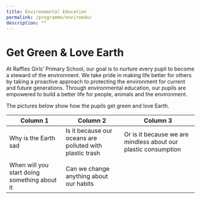 ```yaml
---
title: Environmental Education
permalink: /programme/enviroedu/
description: ""
---
```

# Get Green & Love Earth

At Raffles Girls’ Primary School, our goal is to nurture every pupil to become a steward of the environment. We take pride in making life better for others by taking a proactive approach to protecting the environment for current and future generations. Through environmental education, our pupils are empowered to build a better life for people, animals and the environment.

The pictures below show how the pupils get green and love Earth.



| Column 1 | Column 2 | Column 3 |
| -------- | -------- | -------- |
| Why is the Earth sad    | Is it because our oceans are polluted with plastic trash     | Or is it because we are mindless about our plastic consumption     |
||||
|When will you start doing something about it |Can we change anything about our habits